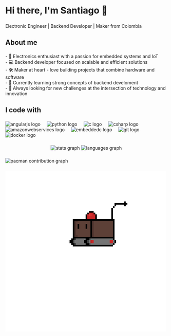 <h1 align="left">Hi there, I'm Santiago 👋</h1>

###

<p align="left">Electronic Engineer | Backend Developer | Maker from Colombia</p>

###

<h2 align="left">About me</h2>

###

###

<p align="left">- 🔌 Electronics enthusiast with a passion for embedded systems and IoT  <br>- 💻 Backend developer focused on scalable and efficient solutions  <br>- 🛠️ Maker at heart - love building projects that combine hardware and software  <br>- 🌱 Currently learning strong concepts of backend develoment<br>- 🚀 Always looking for new challenges at the intersection of technology and innovation</p>

###

<h2 align="left">I code with</h2>

###

<div align="left">
  <img src="https://cdn.jsdelivr.net/gh/devicons/devicon/icons/angularjs/angularjs-original.svg" height="40" alt="angularjs logo"  />
  <img width="12" />
  <img src="https://cdn.jsdelivr.net/gh/devicons/devicon/icons/python/python-original.svg" height="40" alt="python logo"  />
  <img width="12" />
  <img src="https://cdn.jsdelivr.net/gh/devicons/devicon/icons/c/c-original.svg" height="40" alt="c logo"  />
  <img width="12" />
  <img src="https://cdn.jsdelivr.net/gh/devicons/devicon/icons/csharp/csharp-original.svg" height="40" alt="csharp logo"  />
  <img width="12" />
  <img src="https://cdn.jsdelivr.net/gh/devicons/devicon/icons/amazonwebservices/amazonwebservices-line-wordmark.svg" height="40" alt="amazonwebservices logo"  />
  <img width="12" />
  <img src="https://cdn.jsdelivr.net/gh/devicons/devicon/icons/embeddedc/embeddedc-original.svg" height="40" alt="embeddedc logo"  />
  <img width="12" />
  <img src="https://cdn.jsdelivr.net/gh/devicons/devicon/icons/git/git-original.svg" height="40" alt="git logo"  />
  <img width="12" />
  <img src="https://cdn.jsdelivr.net/gh/devicons/devicon/icons/docker/docker-original.svg" height="40" alt="docker logo"  />
</div>

###

<div align="center">
  <img src="https://github-readme-stats.vercel.app/api?username=sant77&hide_title=false&hide_rank=false&show_icons=true&include_all_commits=true&count_private=true&disable_animations=false&theme=dracula&locale=en&hide_border=false&order=1" height="150" alt="stats graph"  />
  <img src="https://github-readme-stats.vercel.app/api/top-langs?username=sant77&locale=en&hide_title=false&layout=compact&card_width=320&langs_count=5&theme=dracula&hide_border=false&order=2" height="150" alt="languages graph"  />
</div>

###

<picture>
  <source media="(prefers-color-scheme: dark)" srcset="https://raw.githubusercontent.com/sant77/sant77/output/pacman-contribution-graph-dark.svg">
  <source media="(prefers-color-scheme: light)" srcset="https://raw.githubusercontent.com/sant77/sant77/output/pacman-contribution-graph.svg">
  <img alt="pacman contribution graph" src="https://raw.githubusercontent.com/sant77/sant77/output/pacman-contribution-graph.svg">
</picture>

###

<div>
  <img src="carrito.gif"  />
</div>

